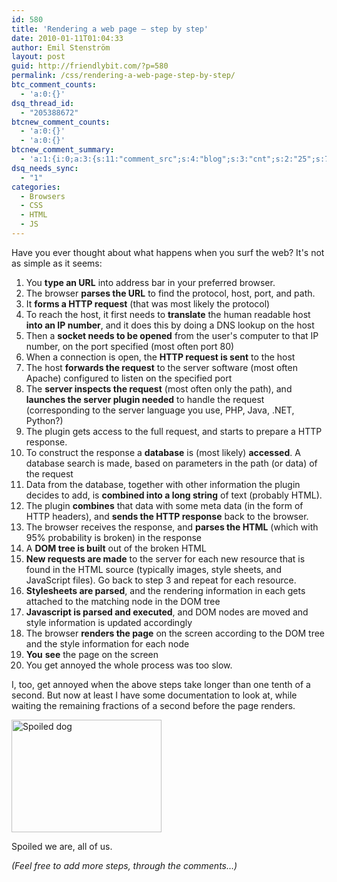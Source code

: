 ```yaml
---
id: 580
title: 'Rendering a web page – step by step'
date: 2010-01-11T01:04:33
author: Emil Stenström
layout: post
guid: http://friendlybit.com/?p=580
permalink: /css/rendering-a-web-page-step-by-step/
btc_comment_counts:
  - 'a:0:{}'
dsq_thread_id:
  - "205388672"
btcnew_comment_counts:
  - 'a:0:{}'
  - 'a:0:{}'
btcnew_comment_summary:
  - 'a:1:{i:0;a:3:{s:11:"comment_src";s:4:"blog";s:3:"cnt";s:2:"25";s:7:"enabled";s:1:"0";}}'
dsq_needs_sync:
  - "1"
categories:
  - Browsers
  - CSS
  - HTML
  - JS
---
```

Have you ever thought about what happens when you surf the web? It's not as simple as it seems:

  1. You **type an URL** into address bar in your preferred browser.
  2. The browser **parses the URL** to find the protocol, host, port, and path.
  3. It **forms a HTTP request** (that was most likely the protocol)
  4. To reach the host, it first needs to **translate** the human readable host **into an IP number**, and it does this by doing a DNS lookup on the host
  5. Then a **socket needs to be opened** from the user's computer to that IP number, on the port specified (most often port 80)
  6. When a connection is open, the **HTTP request is sent** to the host
  7. The host **forwards the request** to the server software (most often Apache) configured to listen on the specified port
  8. The **server inspects the request** (most often only the path), and **launches the server plugin needed** to handle the request (corresponding to the server language you use, PHP, Java, .NET, Python?)
  9. The plugin gets access to the full request, and starts to prepare a HTTP response.
 10. To construct the response a **database** is (most likely) **accessed**. A database search is made, based on parameters in the path (or data) of the request
 11. Data from the database, together with other information the plugin decides to add, is **combined into a long string** of text (probably HTML).
 12. The plugin **combines** that data with some meta data (in the form of HTTP headers), and **sends the HTTP response** back to the browser.
 13. The browser receives the response, and **parses the HTML** (which with 95% probability is broken) in the response
 14. A **DOM tree is built** out of the broken HTML
 15. **New requests are made** to the server for each new resource that is found in the HTML source (typically images, style sheets, and JavaScript files). Go back to step 3 and repeat for each resource.
 16. **Stylesheets are parsed**, and the rendering information in each gets attached to the matching node in the DOM tree
 17. **Javascript is parsed and executed**, and DOM nodes are moved and style information is updated accordingly
 18. The browser **renders the page** on the screen according to the DOM tree and the style information for each node
 19. **You** **see** the page on the screen
 20. You get annoyed the whole process was too slow.

I, too, get annoyed when the above steps take longer than one tenth of a second. But now at least I have some documentation to look at, while waiting the remaining fractions of a second before the page renders.

[<img class="alignnone" title="Spoiled dog - by amboo213 on Flickr" src="http://farm1.static.flickr.com/45/115034446_8bf43c2273_m.jpg" alt="Spoiled dog" width="240" height="180" />](http://www.flickr.com/photos/amboo213/115034446/sizes/s/)

Spoiled we are, all of us.

_(Feel free to add more steps, through the comments…)_
